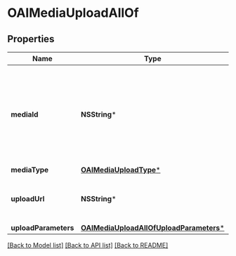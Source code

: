 # OAIMediaUploadAllOf

## Properties
Name | Type | Description | Notes
------------ | ------------- | ------------- | -------------
**mediaId** | **NSString*** | Unique identifier for this media upload. Used to track status and for attaching during Pin creation. | [optional] 
**mediaType** | [**OAIMediaUploadType***](OAIMediaUploadType.md) |  | [optional] 
**uploadUrl** | **NSString*** | The URL where you will POST your media file. | [optional] 
**uploadParameters** | [**OAIMediaUploadAllOfUploadParameters***](OAIMediaUploadAllOfUploadParameters.md) |  | [optional] 

[[Back to Model list]](../README.md#documentation-for-models) [[Back to API list]](../README.md#documentation-for-api-endpoints) [[Back to README]](../README.md)


